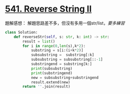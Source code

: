 # [541. Reverse String II](https://leetcode.com/problems/reverse-string-ii/)

題解感想：
解題思路差不多，但沒有多用一個str/list，*要多練習*


```python
class Solution:
    def reverseStr(self, s: str, k: int) -> str:
        result = list()
        for i in range(0,len(s),k*2):
            substring = s[i:(i+k*2)]
            subsubstring =  substring[:k]
            subsubstring = subsubstring[::-1]
            substringend = substring[k:]
            print(subsubstring)
            print(substringend)
            new = subsubstring+substringend
            result.extend(new)
        return ''.join(result)
```